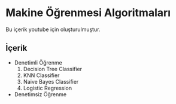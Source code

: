 # Makine Öğrenmesi Algoritmaları

Bu içerik youtube için oluşturulmuştur.

## İçerik

- Denetimli Öğrenme
    1. Decision Tree Classifier
    2. KNN Classifier
    3. Naive Bayes Classifier
    4. Logistic Regression
- Denetimsiz Öğrenme